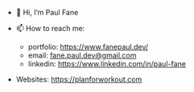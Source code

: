 - 👋 Hi, I’m Paul Fane

- 📫 How to reach me:
  - portfolio: https://www.fanepaul.dev/  
  - email: fane.paul.dev@gmail.com
  - linkedin: https://www.linkedin.com/in/paul-fane
- Websites: https://planforworkout.com


